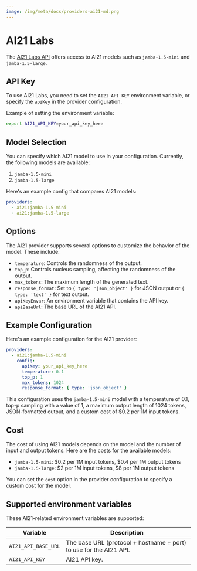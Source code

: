 ```yaml
---
image: /img/meta/docs/providers-ai21-md.png
---
```


# AI21 Labs

The [AI21 Labs API](https://docs.ai21.com/reference/chat-completion) offers access to AI21 models such as `jamba-1.5-mini` and `jamba-1.5-large`.

## API Key

To use AI21 Labs, you need to set the `AI21_API_KEY` environment variable, or specify the `apiKey` in the provider configuration.

Example of setting the environment variable:

```sh
export AI21_API_KEY=your_api_key_here
```

## Model Selection

You can specify which AI21 model to use in your configuration. Currently, the following models are available:

1. `jamba-1.5-mini`
2. `jamba-1.5-large`

Here's an example config that compares AI21 models:

```yaml
providers:
  - ai21:jamba-1.5-mini
  - ai21:jamba-1.5-large
```

## Options

The AI21 provider supports several options to customize the behavior of the model. These include:

- `temperature`: Controls the randomness of the output.
- `top_p`: Controls nucleus sampling, affecting the randomness of the output.
- `max_tokens`: The maximum length of the generated text.
- `response_format`: Set to `{ type: 'json_object' }` for JSON output or `{ type: 'text' }` for text output.
- `apiKeyEnvar`: An environment variable that contains the API key.
- `apiBaseUrl`: The base URL of the AI21 API.

## Example Configuration

Here's an example configuration for the AI21 provider:

```yaml
providers:
  - ai21:jamba-1.5-mini
    config:
      apiKey: your_api_key_here
      temperature: 0.1
      top_p: 1
      max_tokens: 1024
      response_format: { type: 'json_object' }
```

This configuration uses the `jamba-1.5-mini` model with a temperature of 0.1, top-p sampling with a value of 1, a maximum output length of 1024 tokens, JSON-formatted output, and a custom cost of $0.2 per 1M input tokens.

## Cost

The cost of using AI21 models depends on the model and the number of input and output tokens. Here are the costs for the available models:

- `jamba-1.5-mini`: $0.2 per 1M input tokens, $0.4 per 1M output tokens
- `jamba-1.5-large`: $2 per 1M input tokens, $8 per 1M output tokens

You can set the `cost` option in the provider configuration to specify a custom cost for the model.

## Supported environment variables

These AI21-related environment variables are supported:

| Variable            | Description                                                        |
| ------------------- | ------------------------------------------------------------------ |
| `AI21_API_BASE_URL` | The base URL (protocol + hostname + port) to use for the AI21 API. |
| `AI21_API_KEY`      | AI21 API key.                                                      |
